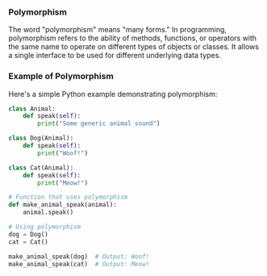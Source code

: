 ### Polymorphism 

The word "polymorphism" means "many forms." In programming, polymorphism refers to the ability of methods, functions, or operators with the same name to operate on different types of objects or classes. It allows a single interface to be used for different underlying data types.

### Example of Polymorphism

Here's a simple Python example demonstrating polymorphism:

```python
class Animal:
    def speak(self):
        print("Some generic animal sound")

class Dog(Animal):
    def speak(self):
        print("Woof!")

class Cat(Animal):
    def speak(self):
        print("Meow!")

# Function that uses polymorphism
def make_animal_speak(animal):
    animal.speak()

# Using polymorphism
dog = Dog()
cat = Cat()

make_animal_speak(dog)  # Output: Woof!
make_animal_speak(cat)  # Output: Meow!
